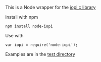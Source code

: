 This is a Node wrapper for the [iopi c library](https://github.com/abelectronicsuk/ABElectronics_C_Libraries/tree/cfbc5c89ebef77f348fea62596427d9b3a5bc44c/IOPi)

Install with npm
```
npm install node-iopi
```

Use with 
```
var iopi = require('node-iopi');
```


Examples are in the [test directory](https://github.com/ArgonSystems/node-iopi/tree/master/tests)

